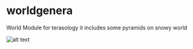 # worldgenera

World Module for terasology it includes some pyramids on snowy world

![alt text](https://www.github.com/ujjman/worldgenera/master/images/Capture.PNG)
